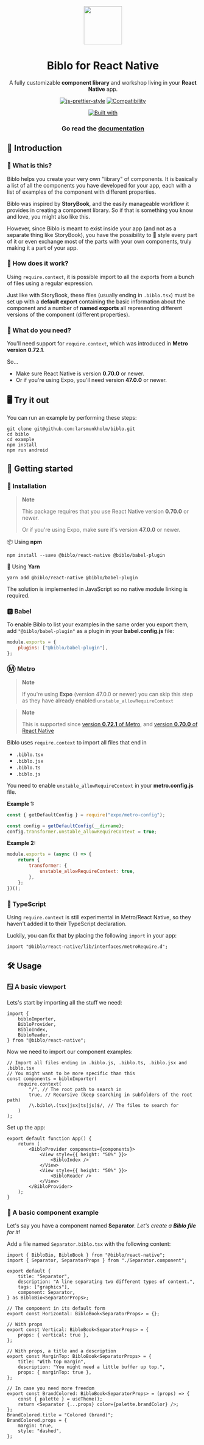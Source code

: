 <div align="center">

<img src="https://larsmunkholm.github.io/biblo/img/logo.svg" width="100" />

# Biblo for React Native

A fully customizable **component library** and workshop living in your **React Native** app.

[![js-prettier-style](https://img.shields.io/badge/code_style-prettier-ff69b4.svg?style=for-the-badge)](https://prettier.io/)
[![Compatibility](https://img.shields.io/badge/platform-android%20%7C%20ios%20%7C%20Web%20%7C%20expo-blue.svg?style=for-the-badge)](http://npmjs.org/package/@biblo/react-native)

[![Built with](https://skills.thijs.gg/icons?i=react,ts&theme=dark)](https://github.com/larsmunkholm/biblo)

### Go read the [documentation](https://larsmunkholm.github.io/biblo/)

</div>

## 📘 Introduction

### 🤔 What is this?

Biblo helps you create your very own "library" of components. It is basically a list of all the components you have developed for your app, each with a list of examples of the component with different properties.

Biblo was inspired by **StoryBook**, and the easily manageable workflow it provides in creating a component library. So if that is something you know and love, you might also like this.

However, since Biblo is meant to exist inside your app (and not as a separate thing like StoryBook), you have the possibility to 💅 style every part of it or even exchange most of the parts with your own components, truly making it a part of your app.

### 🤷 How does it work?

Using `require.context`, it is possible import to all the exports from a bunch of files using a regular expression.

Just like with StoryBook, these files (usually ending in `.biblo.tsx`) must be set up with a **default export** containing the basic information about the component and a number of **named exports** all representing different versions of the component (different properties).

### 👷 What do you need?

You'll need support for `require.context`, which was introduced in **Metro version 0.72.1**.

So...

- Make sure React Native is version **0.70.0** or newer.
- Or if you're using Expo, you'll need version **47.0.0** or newer.

## 🖥️ Try it out

You can run an example by performing these steps:

```shell
git clone git@github.com:larsmunkholm/biblo.git
cd biblo
cd example
npm install
npm run android
```

## 🚀 Getting started

### 💾 Installation

> **Note**
> 
> This package requires that you use React Native version **0.70.0** or newer.
> 
> Or if you're using Expo, make sure it's version **47.0.0** or newer.

📦 Using **npm**

```
npm install --save @biblo/react-native @biblo/babel-plugin
```

🧶 Using **Yarn**

```
yarn add @biblo/react-native @biblo/babel-plugin
```

The solution is implemented in JavaScript so no native module linking is required.

### 🅱️ Babel

To enable Biblo to list your examples in the same order you export them, add `"@biblo/babel-plugin"` as a plugin in your **babel.config.js** file:

```js
module.exports = {
    plugins: ["@biblo/babel-plugin"],
};
```

### Ⓜ️ Metro

> **Note**
>
> If you're using **Expo** (version 47.0.0 or newer) you can skip this step as they have already enabled `unstable_allowRequireContext`

> **Note**
>
> This is supported since [version **0.72.1** of Metro](https://github.com/facebook/metro/releases/tag/v0.72.1), and [version **0.70.0** of React Native](https://github.com/facebook/react-native/blob/main/CHANGELOG.md#0700)

Biblo uses `require.context` to import all files that end in
- `.biblo.tsx`
- `.biblo.jsx`
- `.biblo.ts`
- `.biblo.js`

You need to enable `unstable_allowRequireContext` in your **metro.config.js** file.

**Example 1:**

```js
const { getDefaultConfig } = require("expo/metro-config");

const config = getDefaultConfig(__dirname);
config.transformer.unstable_allowRequireContext = true;
```

**Example 2:**

```js
module.exports = (async () => {
    return {
        transformer: {
            unstable_allowRequireContext: true,
        },
    };
})();
```

### 🎯 TypeScript

Using `require.context` is still experimental in Metro/React Native, so they haven't added it to their TypeScript declaration.

Luckily, you can fix that by placing the following `import` in your app:

```tsx
import "@biblo/react-native/lib/interfaces/metroRequire.d";
```

## 🛠 Usage

### 🪟 A basic viewport

Lets's start by importing all the stuff we need:

```tsx
import {
    bibloImporter,
    BibloProvider,
    BibloIndex,
    BibloReader,
} from "@biblo/react-native";
```

Now we need to import our component examples:

```tsx
// Import all files ending in .biblo.js, .biblo.ts, .biblo.jsx and .biblo.tsx
// You might want to be more specific than this
const components = bibloImporter(
    require.context(
        "/", // The root path to search in
        true, // Recursive (keep searching in subfolders of the root path)
        /\.biblo\.(tsx|jsx|ts|js)$/, // The files to search for
    )
);
```

Set up the app:

```tsx
export default function App() {
    return (
        <BibloProvider components={components}>
            <View style={{ height: "50%" }}>
                <BibloIndex />
            </View>
            <View style={{ height: "50%" }}>
                <BibloReader />
            </View>
        </BibloProvider>
    );
}
````

### 📄 A basic component example

Let's say you have a component named **Separator**. _Let's create a **Biblo file** for it!_

Add a file named `Separator.biblo.tsx` with the following content:

```tsx
import { BibloBio, BibloBook } from "@biblo/react-native";
import { Separator, SeparatorProps } from "./Separator.component";

export default {
    title: "Separator",
    description: "A line separating two different types of content.",
    tags: ["graphics"],
    component: Separator,
} as BibloBio<SeparatorProps>;

// The component in its default form
export const Horizontal: BibloBook<SeparatorProps> = {};

// With props
export const Vertical: BibloBook<SeparatorProps> = {
    props: { vertical: true },
};

// With props, a title and a description
export const MarginTop: BibloBook<SeparatorProps> = {
    title: "With top margin",
    description: "You might need a little buffer up top.",
    props: { marginTop: true },
};

// In case you need more freedom
export const BrandColored: BibloBook<SeparatorProps> = (props) => {
    const { palette } = useTheme();
    return <Separator {...props} color={palette.brandColor} />;
};
BrandColored.title = "Colored (brand)";
BrandColored.props = {
    margin: true,
    style: "dashed",
};
```
